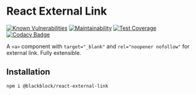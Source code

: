 # React External Link

[![Known Vulnerabilities](https://snyk.io/test/github/winston0410/react-external-link/badge.svg?targetFile=package.json)](https://snyk.io/test/github/winston0410/react-external-link?targetFile=package.json) [![Maintainability](https://api.codeclimate.com/v1/badges/bb4a94785843cb5d21d0/maintainability)](https://codeclimate.com/github/winston0410/react-external-link/maintainability) [![Test Coverage](https://api.codeclimate.com/v1/badges/bb4a94785843cb5d21d0/test_coverage)](https://codeclimate.com/github/winston0410/react-external-link/test_coverage) [![Codacy Badge](https://app.codacy.com/project/badge/Grade/6d994bb276514e8ea0cf3969d206f1a6)](https://www.codacy.com/gh/winston0410/react-external-link/dashboard?utm_source=github.com&utm_medium=referral&utm_content=winston0410/react-external-link&utm_campaign=Badge_Grade)

A `<a>` component with `target="_blank"` and `rel="noopener nofollow"` for external link. Fully extensible.

## Installation

```
npm i @blackblock/react-external-link
```
